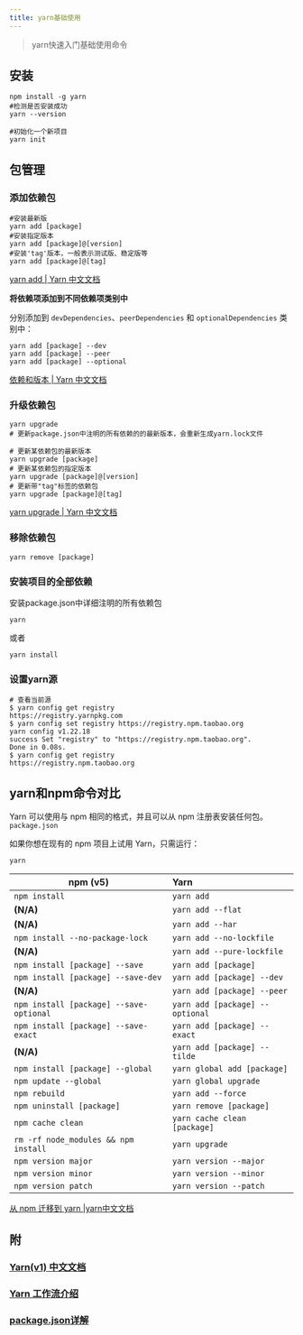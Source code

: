 ```yaml
---
title: yarn基础使用
---
```


> yarn快速入门基础使用命令
## 安装

```shell
npm install -g yarn
#检测是否安装成功
yarn --version
```

```shell
#初始化一个新项目
yarn init
```

## 包管理

### **添加依赖包**

```shell
#安装最新版
yarn add [package]
#安装指定版本
yarn add [package]@[version]
#安装'tag'版本，一般表示测试版、稳定版等
yarn add [package]@[tag]
```

[yarn add | Yarn 中文文档](https://yarn.bootcss.com/docs/cli/add)

**将依赖项添加到不同依赖项类别中**

分别添加到 `devDependencies`、`peerDependencies` 和 `optionalDependencies` 类别中：

```shell
yarn add [package] --dev
yarn add [package] --peer
yarn add [package] --optional
```

[依赖和版本 | Yarn 中文文档](https://yarn.bootcss.com/docs/dependencies)

### **升级依赖包**

```shell
yarn upgrade
# 更新package.json中注明的所有依赖的的最新版本，会重新生成yarn.lock文件
```

```shell
# 更新某依赖包的最新版本
yarn upgrade [package]
# 更新某依赖包的指定版本
yarn upgrade [package]@[version]
# 更新带"tag"标签的依赖包
yarn upgrade [package]@[tag]
```

[yarn upgrade | Yarn 中文文档](https://yarn.bootcss.com/docs/cli/upgrade)

### **移除依赖包**

```shell
yarn remove [package]
```

### **安装项目的全部依赖**

安装package.json中详细注明的所有依赖包

```shell
yarn
```

或者

```shell
yarn install
```

### 设置yarn源

```shell
# 查看当前源
$ yarn config get registry
https://registry.yarnpkg.com
$ yarn config set registry https://registry.npm.taobao.org
yarn config v1.22.18
success Set "registry" to "https://registry.npm.taobao.org".
Done in 0.08s.
$ yarn config get registry
https://registry.npm.taobao.org
```



## yarn和npm命令对比

Yarn 可以使用与 npm 相同的格式，并且可以从 npm 注册表安装任何包。`package.json`

如果你想在现有的 npm 项目上试用 Yarn，只需运行：

```shell
yarn
```



| npm (v5)                                | Yarn                            |
| --------------------------------------- | :------------------------------ |
| `npm install`                           | `yarn add`                      |
| **(N/A)**                               | `yarn add --flat`               |
| **(N/A)**                               | `yarn add --har`                |
| `npm install --no-package-lock`         | `yarn add --no-lockfile`        |
| **(N/A)**                               | `yarn add --pure-lockfile`      |
| `npm install [package] --save`          | `yarn add [package]`            |
| `npm install [package] --save-dev`      | `yarn add [package] --dev`      |
| **(N/A)**                               | `yarn add [package] --peer`     |
| `npm install [package] --save-optional` | `yarn add [package] --optional` |
| `npm install [package] --save-exact`    | `yarn add [package] --exact`    |
| **(N/A)**                               | `yarn add [package] --tilde`    |
| `npm install [package] --global`        | `yarn global add [package]`     |
| `npm update --global`                   | `yarn global upgrade`           |
| `npm rebuild`                           | `yarn add --force`              |
| `npm uninstall [package]`               | `yarn remove [package]`         |
| `npm cache clean`                       | `yarn cache clean [package]`    |
| `rm -rf node_modules && npm install`    | `yarn upgrade`                  |
| `npm version major`                     | `yarn version --major`          |
| `npm version minor`                     | `yarn version --minor`          |
| `npm version patch`                     | `yarn version --patch`          |

 [从 npm 迁移到 yarn |yarn中文文档](https://yarn.bootcss.com/docs/migrating-from-npm)

## 附

### [Yarn(v1) 中文文档](https://yarn.bootcss.com/docs)

### [Yarn 工作流介绍 ](https://yarn.bootcss.com/docs/yarn-workflow)

### [package.json详解](https://yarn.bootcss.com/docs/package-json)

